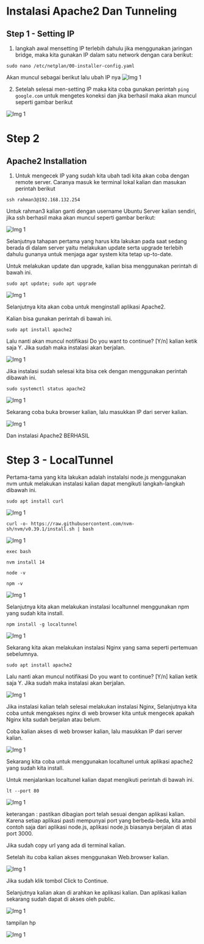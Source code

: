 # Instalasi Apache2 Dan Tunneling

## Step 1 - Setting IP

1. langkah awal mensetting IP terlebih dahulu jika menggunakan jaringan bridge, maka kita gunakan IP dalam satu network dengan cara berikut:

```
sudo nano /etc/netplan/00-installer-config.yaml
```
Akan muncul sebagai berikut lalu ubah IP nya
![Img 1](assets/2.png)

2. Setelah selesai men-setting IP maka kita coba gunakan perintah `ping google.com` untuk mengetes koneksi dan jika berhasil maka akan muncul seperti gambar berikut

![Img 1](assets/3.png)

# Step 2

## Apache2 Installation

1. Untuk mengecek IP yang sudah kita ubah tadi kita akan coba dengan remote server. Caranya masuk ke terminal lokal kalian dan masukan perintah berikut 

```
ssh rahman3@192.168.132.254
```
Untuk rahman3 kalian ganti dengan username Ubuntu Server kalian sendiri, jika ssh berhasil maka akan muncul seperti gambar berikut:

![Img 1](assets/4.png)

Selanjutnya tahapan pertama yang harus kita lakukan pada saat sedang berada di dalam server yaitu melakukan update serta upgrade terlebih dahulu gunanya untuk menjaga agar system kita tetap up-to-date.

Untuk melakukan update dan upgrade, kalian bisa menggunakan perintah di bawah ini.

```
sudo apt update; sudo apt upgrade
```

![Img 1](assets/5.png)

Selanjutnya kita akan coba untuk menginstall aplikasi Apache2.

Kalian bisa gunakan perintah di bawah ini.

```
sudo apt install apache2
```
Lalu nanti akan muncul notifikasi Do you want to continue? [Y/n] kalian ketik saja Y. Jika sudah maka instalasi akan berjalan.

![Img 1](assets/6.png)

Jika instalasi sudah selesai kita bisa cek dengan menggunakan perintah dibawah ini.

```
sudo systemctl status apache2
```

![Img 1](assets/7.png)

Sekarang coba buka browser kalian, lalu masukkan IP dari server kalian.

![Img 1](assets/8.png)

Dan instalasi Apache2 BERHASIL


# Step 3 - LocalTunnel

Pertama-tama yang kita lakukan adalah instalalsi node.js menggunakan nvm untuk melakukan instalasi kalian dapat mengikuti langkah-langkah dibawah ini.

```
sudo apt install curl
```

![Img 1](assets/9.png)

```
curl -o- https://raw.githubusercontent.com/nvm-sh/nvm/v0.39.1/install.sh | bash
```

![Img 1](assets/10.png)

```
exec bash
```

```
nvm install 14
```

```
node -v
```

```
npm -v
```

![Img 1](assets/11.png)



Selanjutnya kita akan melakukan instalasi localtunnel menggunakan npm yang sudah kita install.

```
npm install -g localtunnel
```

![Img 1](assets/12.png)

Sekarang kita akan melakukan instalasi Nginx yang sama seperti pertemuan sebelumnya.

```
sudo apt install apache2
```

Lalu nanti akan muncul notifikasi Do you want to continue? [Y/n] kalian ketik saja Y. Jika sudah maka instalasi akan berjalan.

![Img 1](assets/13.png)

Jika instalasi kalian telah selesai melakukan instalasi Nginx, Selanjutnya kita coba untuk mengakses nginx di web browser kita untuk mengecek apakah Nginx kita sudah berjalan atau belum.

Coba kalian akses di web browser kalian, lalu masukkan IP dari server kalian.

![Img 1](assets/14.png)

Sekarang kita coba untuk menggunakan localtunel untuk aplikasi apache2 yang sudah kita install.

Untuk menjalankan localtunel kalian dapat mengikuti perintah di bawah ini.

```
lt --port 80
```

![Img 1](assets/14.5.png)

keterangan : pastikan dibagian port telah sesuai dengan aplikasi kalian. Karena setiap aplikasi pasti mempunyai port yang berbeda-beda, kita ambil contoh saja dari aplikasi node.js, aplikasi node.js biasanya berjalan di atas port 3000.

Jika sudah copy url yang ada di terminal kalian.

Setelah itu coba kalian akses menggunakan Web.browser kalian.

![Img 1](assets/15.png)

Jika sudah klik tombol Click to Continue.

Selanjutnya kalian akan di arahkan ke aplikasi kalian. Dan aplikasi kalian sekarang sudah dapat di akses oleh public.

![Img 1](assets/16.png)

tampilan hp

![Img 1](assets/17.jpg)



